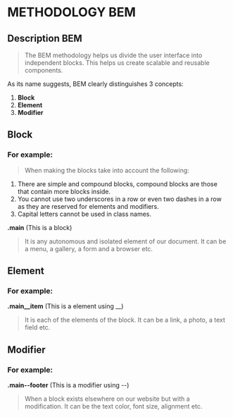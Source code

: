 # METHODOLOGY BEM

## Description BEM
> The BEM methodology helps us divide the user interface into independent blocks.
> This helps us create scalable and reusable components.
> 
As its name suggests, BEM clearly distinguishes 3 concepts:

1. **Block**
2. **Element**
3. **Modifier**


## Block
### For example:
>When making the blocks take into account the following:

1. There are simple and compound blocks, compound blocks are those that contain more blocks inside.
2. You cannot use two underscores in a row or even two dashes in a row as they are reserved for elements and modifiers.
3. Capital letters cannot be used in class names.

**.main** (This is a block)

> It is any autonomous and isolated element of our document.
It can be a menu, a gallery, a form and a browser etc.

## Element
### For example:
**.main__item** (This is a element using __)

>It is each of the elements of the block.
It can be a link, a photo, a text field etc.

## Modifier
### For example:
**.main--footer** (This is a modifier using --)

>When a block exists elsewhere on our website but with a modification. 
It can be the text color, font size, alignment etc.

